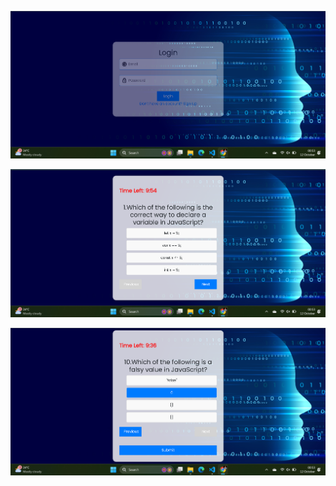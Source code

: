 ![Quiz Screenshot](https://github.com/Rohitjadhav7174/Roxiler-assignment-2-Quiz-App-Rohit-Jadhav-/blob/main/Screenshot%202024-10-12%20005307.png?raw=true)

![Quiz Screenshot](https://github.com/Rohitjadhav7174/Roxiler-assignment-2-Quiz-App-Rohit-Jadhav-/blob/main/Screenshot%202024-10-12%20005329.png?raw=true)

![Quiz Screenshot](https://github.com/Rohitjadhav7174/Roxiler-assignment-2-Quiz-App-Rohit-Jadhav-/blob/main/Screenshot%202024-10-12%20005345.png?raw=true)
